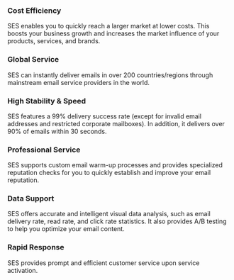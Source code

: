 ### Cost Efficiency
SES enables you to quickly reach a larger market at lower costs. This boosts your business growth and increases the market influence of your products, services, and brands.

### Global Service
SES can instantly deliver emails in over 200 countries/regions through mainstream email service providers in the world.

### High Stability & Speed
SES features a 99% delivery success rate (except for invalid email addresses and restricted corporate mailboxes). In addition, it delivers over 90% of emails within 30 seconds.

### Professional Service
SES supports custom email warm-up processes and provides specialized reputation checks for you to quickly establish and improve your email reputation.

### Data Support
SES offers accurate and intelligent visual data analysis, such as email delivery rate, read rate, and click rate statistics. It also provides A/B testing to help you optimize your email content.

### Rapid Response
SES provides prompt and efficient customer service upon service activation.
